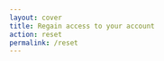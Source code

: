 ```yaml
---
layout: cover
title: Regain access to your account
action: reset
permalink: /reset
---
```


<div id="login"></div>
